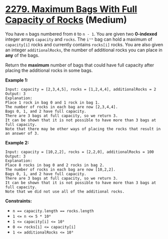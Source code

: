 # [2279. Maximum Bags With Full Capacity of Rocks][link] (Medium)

[link]: https://leetcode.com/problems/maximum-bags-with-full-capacity-of-rocks/

You have `n` bags numbered from `0` to `n - 1`. You are given two **0-indexed** integer arrays
`capacity` and `rocks`. The `iᵗʰ` bag can hold a maximum of `capacity[i]` rocks and currently
contains `rocks[i]` rocks. You are also given an integer `additionalRocks`, the number of additional
rocks you can place in **any** of the bags.

Return the **maximum** number of bags that could have full capacity after placing the additional
rocks in some bags.

**Example 1:**

```
Input: capacity = [2,3,4,5], rocks = [1,2,4,4], additionalRocks = 2
Output: 3
Explanation:
Place 1 rock in bag 0 and 1 rock in bag 1.
The number of rocks in each bag are now [2,3,4,4].
Bags 0, 1, and 2 have full capacity.
There are 3 bags at full capacity, so we return 3.
It can be shown that it is not possible to have more than 3 bags at full capacity.
Note that there may be other ways of placing the rocks that result in an answer of 3.
```

**Example 2:**

```
Input: capacity = [10,2,2], rocks = [2,2,0], additionalRocks = 100
Output: 3
Explanation:
Place 8 rocks in bag 0 and 2 rocks in bag 2.
The number of rocks in each bag are now [10,2,2].
Bags 0, 1, and 2 have full capacity.
There are 3 bags at full capacity, so we return 3.
It can be shown that it is not possible to have more than 3 bags at full capacity.
Note that we did not use all of the additional rocks.
```

**Constraints:**

- `n == capacity.length == rocks.length`
- `1 <= n <= 5 * 10⁴`
- `1 <= capacity[i] <= 10⁹`
- `0 <= rocks[i] <= capacity[i]`
- `1 <= additionalRocks <= 10⁹`
